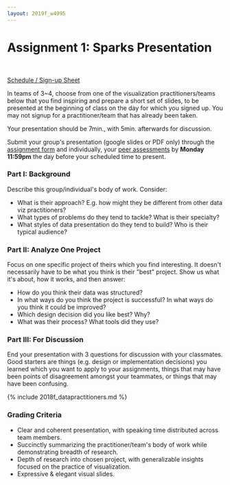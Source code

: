 ```yaml
---
layout: 2019f_w4995
---
```


# Assignment 1: Sparks Presentation
<br>

[Schedule / Sign-up Sheet](https://docs.google.com/spreadsheets/d/1_Hnx3T0KCf26oOFB8841_eoFqHMse09URwbqsC8nm5A/edit?usp=sharing)

In teams of 3~4, choose from one of the visualization practitioners/teams below that you find inspiring and prepare a short set of slides, to be presented at the beginning of class on the day for which you signed up. You may not signup for a practitioner/team that has already been taken.

Your presentation should be 7min., with 5min. afterwards for discussion.

Submit your group's presentation (google slides or PDF only) through the [assignment form](https://goo.gl/forms/ny9KuRGjuKSTce3x1) and individually, your [peer assessments](https://goo.gl/forms/dnsPtj7Tmx0wVVlU2) by **Monday 11:59pm** the day before your scheduled time to present.

### Part I: Background

Describe this group/individual's body of work. Consider:
- What is their approach? E.g. how might they be different from other data viz practitioners?
- What types of problems do they tend to tackle? What is their specialty?
- What styles of data presentation do they tend to build? Who is their typical audience?

### Part II: Analyze One Project

Focus on one specific project of theirs which you find interesting. It doesn't necessarily have to be what you think is their "best" project.
Show us what it's about, how it works, and then answer:
- How do you think their data was structured?
- In what ways do you think the project is successful? In what ways do you think it could be improved?
- Which design decision did you like best? Why?
- What was their process? What tools did they use?

### Part III: For Discussion

End your presentation with 3 questions for discussion with your classmates. Good starters are things (e.g. design or implementation decisions) you learned which you want to apply to your assignments, things that may have been points of disagreement amongst your teammates, or things that may have been confusing.

{% include 2018f_datapractitioners.md %}

### Grading Criteria

* Clear and coherent presentation, with speaking time distributed across team members.
* Succinctly summarizing the practitioner/team's body of work while demonstrating breadth of research.
* Depth of research into chosen project, with generalizable insights focused on the practice of visualization.
* Expressive & elegant visual slides.
